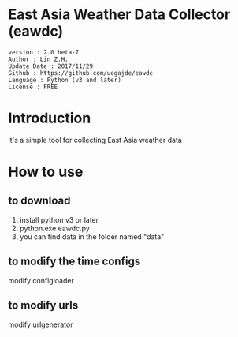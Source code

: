 # East Asia Weather Data Collector (eawdc)

    version : 2.0 beta-7
    Author : Lin Z.H.  
    Update Date : 2017/11/29  
    Github : https://github.com/uegajde/eawdc  
    Language : Python (v3 and later)  
    License : FREE  
  
# Introduction
it's a simple tool for collecting East Asia weather data  

# How to use  
## to download  
1. install python v3 or later  
2. python.exe eawdc.py  
3. you can find data in the folder named "data"  

## to modify the time configs
modify configloader  

## to modify urls
modify urlgenerator  
